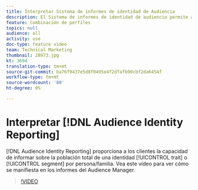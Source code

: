 ```yaml
---
title: Interpretar Sistema de informes de identidad de Audiencia
description: El Sistema de informes de identidad de audiencia permite a los clientes informar sobre la población total de una característica o segmento según las definiciones de identidad personales o domésticas. Vea este vídeo para ver cómo se manifiesta en los informes del Audience Manager.
feature: Combinación de perfiles
topics: null
audience: all
activity: use
doc-type: feature video
team: Technical Marketing
thumbnail: 28973.jpg
kt: 3694
translation-type: tm+mt
source-git-commit: ba76f9437e5d8f0495e4f2dfafb90cbf2da6454f
workflow-type: tm+mt
source-wordcount: '80'
ht-degree: 0%

---
```



# Interpretar [!DNL Audience Identity Reporting]

[!DNL Audience Identity Reporting] proporciona a los clientes la capacidad de informar sobre la población total de una identidad  [!UICONTROL trait] o  [!UICONTROL segment] por persona/familia. Vea este vídeo para ver cómo se manifiesta en los informes del Audience Manager.

>[!VIDEO](https://video.tv.adobe.com/v/28973/?quality=12)
